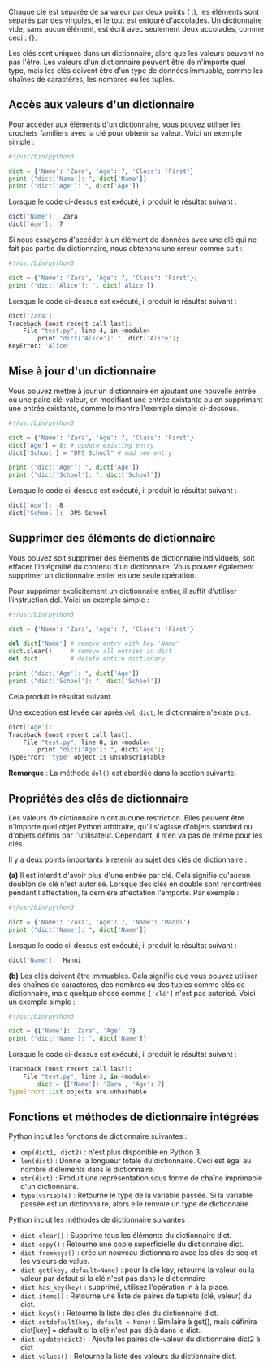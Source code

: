 Chaque clé est séparée de sa valeur par deux points ( :), les éléments sont séparés par des virgules, et le tout est entouré d'accolades. Un dictionnaire vide, sans aucun élément, est écrit avec seulement deux accolades, comme ceci : {}.

Les clés sont uniques dans un dictionnaire, alors que les valeurs peuvent ne pas l'être. Les valeurs d'un dictionnaire peuvent être de n'importe quel type, mais les clés doivent être d'un type de données immuable, comme les chaînes de caractères, les nombres ou les tuples.

## Accès aux valeurs d'un dictionnaire

Pour accéder aux éléments d'un dictionnaire, vous pouvez utiliser les crochets familiers avec la clé pour obtenir sa valeur. Voici un exemple simple :

```python
#!/usr/bin/python3

dict = {'Name': 'Zara', 'Age': 7, 'Class': 'First'}
print ("dict['Name']: ", dict['Name'])
print ("dict['Age']: ", dict['Age'])
```

Lorsque le code ci-dessus est exécuté, il produit le résultat suivant :

```bash
dict['Name']:  Zara
dict['Age']:  7
```

Si nous essayons d'accéder à un élément de données avec une clé qui ne fait pas partie du dictionnaire, nous obtenons une erreur comme suit :

```python
#!/usr/bin/python3

dict = {'Name': 'Zara', 'Age': 7, 'Class': 'First'};
print ("dict['Alice']: ", dict['Alice'])
```

Lorsque le code ci-dessus est exécuté, il produit le résultat suivant :

```bash
dict['Zara']:
Traceback (most recent call last):
    File "test.py", line 4, in <module>
        print "dict['Alice']: ", dict['Alice'];
KeyError: 'Alice'
```

## Mise à jour d'un dictionnaire

Vous pouvez mettre à jour un dictionnaire en ajoutant une nouvelle entrée ou une paire clé-valeur, en modifiant une entrée existante ou en supprimant une entrée existante, comme le montre l'exemple simple ci-dessous.

```python
#!/usr/bin/python3

dict = {'Name': 'Zara', 'Age': 7, 'Class': 'First'}
dict['Age'] = 8; # update existing entry
dict['School'] = "DPS School" # Add new entry

print ("dict['Age']: ", dict['Age'])
print ("dict['School']: ", dict['School'])
```

Lorsque le code ci-dessus est exécuté, il produit le résultat suivant :

```bash
dict['Age']:  8
dict['School']:  DPS School
```

## Supprimer des éléments de dictionnaire

Vous pouvez soit supprimer des éléments de dictionnaire individuels, soit effacer l'intégralité du contenu d'un dictionnaire. Vous pouvez également supprimer un dictionnaire entier en une seule opération.

Pour supprimer explicitement un dictionnaire entier, il suffit d'utiliser l'instruction del. Voici un exemple simple :

```python
#!/usr/bin/python3

dict = {'Name': 'Zara', 'Age': 7, 'Class': 'First'}

del dict['Name'] # remove entry with key 'Name'
dict.clear()     # remove all entries in dict
del dict         # delete entire dictionary

print ("dict['Age']: ", dict['Age'])
print ("dict['School']: ", dict['School'])
```

Cela produit le résultat suivant.

Une exception est levée car après ```del dict```, le dictionnaire n'existe plus.

```bash
dict['Age']:
Traceback (most recent call last):
    File "test.py", line 8, in <module>
        print "dict['Age']: ", dict['Age'];
TypeError: 'type' object is unsubscriptable
```

__Remarque__ : La méthode ```del()``` est abordée dans la section suivante.

## Propriétés des clés de dictionnaire

Les valeurs de dictionnaire n'ont aucune restriction. Elles peuvent être n'importe quel objet Python arbitraire, qu'il s'agisse d'objets standard ou d'objets définis par l'utilisateur. Cependant, il n'en va pas de même pour les clés.

Il y a deux points importants à retenir au sujet des clés de dictionnaire :

**(a)** Il est interdit d'avoir plus d'une entrée par clé. Cela signifie qu'aucun doublon de clé n'est autorisé. Lorsque des clés en double sont rencontrées pendant l'affectation, la dernière affectation l'emporte. Par exemple :

```python
#!/usr/bin/python3

dict = {'Name': 'Zara', 'Age': 7, 'Name': 'Manni'}
print ("dict['Name']: ", dict['Name'])
```

Lorsque le code ci-dessus est exécuté, il produit le résultat suivant :

```bash
dict['Name']:  Manni
```

**(b)** Les clés doivent être immuables. Cela signifie que vous pouvez utiliser des chaînes de caractères, des nombres ou des tuples comme clés de dictionnaire, mais quelque chose comme ```['clé']``` n'est pas autorisé. Voici un exemple simple :

```python
#!/usr/bin/python3

dict = {['Name']: 'Zara', 'Age': 7}
print ("dict['Name']: ", dict['Name'])
```

Lorsque le code ci-dessus est exécuté, il produit le résultat suivant :

```python
Traceback (most recent call last):
    File "test.py", line 3, in <module>
        dict = {['Name']: 'Zara', 'Age': 7}
TypeError: list objects are unhashable
```

## Fonctions et méthodes de dictionnaire intégrées

Python inclut les fonctions de dictionnaire suivantes :

- ```cmp(dict1, dict2)``` : n'est plus disponible en Python 3.
- ```len(dict)``` : Donne la longueur totale du dictionnaire. Ceci est égal au nombre d'éléments dans le dictionnaire.
- ```str(dict)``` : Produit une représentation sous forme de chaîne imprimable d'un dictionnaire.
- ```type(variable)``` : Retourne le type de la variable passée. Si la variable passée est un dictionnaire, alors elle renvoie un type de dictionnaire.

Python inclut les méthodes de dictionnaire suivantes :

- ```dict.clear()``` : Supprime tous les éléments du dictionnaire dict.
- ```dict.copy()``` : Retourne une copie superficielle du dictionnaire dict.
- ```dict.fromkeys()``` : crée un nouveau dictionnaire avec les clés de seq et les valeurs de value.
- ```dict.get(key, default=None)``` : pour la clé key, retourne la valeur ou la valeur par défaut si la clé n'est pas dans le dictionnaire
- ```dict.has_key(key)``` : supprimé, utilisez l'opération in à la place.
- ```dict.items()``` : Retourne une liste de paires de tuplets (clé, valeur) du dict.
- ```dict.keys()``` : Retourne la liste des clés du dictionnaire dict.
- ```dict.setdefault(key, default = None)``` : Similaire à get(), mais définira dict[key] = default si la clé n'est pas déjà dans le dict.
- ```dict.update(dict2)``` : Ajoute les paires clé-valeur du dictionnaire dict2 à dict
- ```dict.values()``` : Retourne la liste des valeurs du dictionnaire dict.